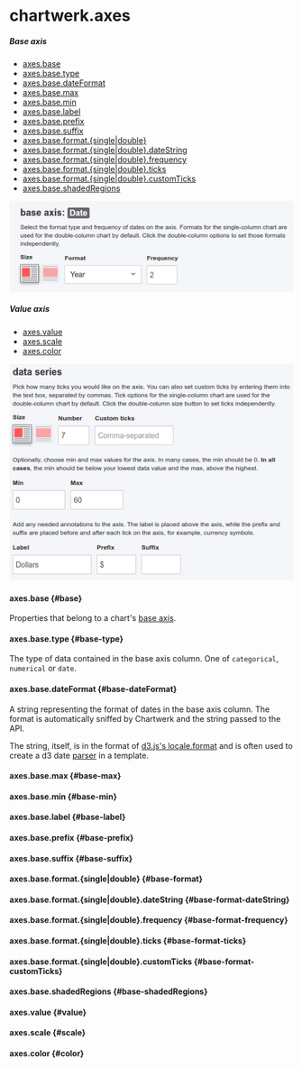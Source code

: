 # chartwerk.axes

##### Base axis
- [axes.base](#base)
- [axes.base.type](#base-type)
- [axes.base.dateFormat](#base-dateFormat)
- [axes.base.max](#base-max)
- [axes.base.min](#base-min)
- [axes.base.label](#base-label)
- [axes.base.prefix](#base-prefix)
- [axes.base.suffix](#base-suffix)
- [axes.base.format.{single|double}](#base-format)
- [axes.base.format.{single|double}.dateString](#base-format-dateString)
- [axes.base.format.{single|double}.frequency](#base-format-frequency)
- [axes.base.format.{single|double}.ticks](#base-format-ticks)
- [axes.base.format.{single|double}.customTicks](#base-format-customTicks)
- [axes.base.shadedRegions](#base-shadedRegions)

<img class="screenshot" src="../img/screenshots/base_axis_date.png" />

##### Value axis
- [axes.value](#value)
- [axes.scale](#scale)
- [axes.color](#color)




<img class="screenshot" src="../img/screenshots/value_axis.png" />


#### axes.base {#base}

Properties that belong to a chart's [base axis](https://hobbes7878.gitbooks.io/chartwerk-editor/content/docs/api/chartwerk-datamap-base#chartwerk-datamap-base).

#### axes.base.type {#base-type}

The type of data contained in the base axis column. One of `categorical`, `numerical` or `date`.

#### axes.base.dateFormat {#base-dateFormat}

A string representing the format of dates in the base axis column. The format is automatically sniffed by Chartwerk and the string passed to the API. 

The string, itself, is in the format of [d3.js's locale.format](https://github.com/d3/d3-time-format#locale_format) and is often used to create a d3 date [parser](https://github.com/d3/d3-time-format#locale_parse) in a template.

#### axes.base.max {#base-max}

#### axes.base.min {#base-min}

#### axes.base.label {#base-label}

#### axes.base.prefix {#base-prefix}

#### axes.base.suffix {#base-suffix}

#### axes.base.format.{single|double} {#base-format}

#### axes.base.format.{single|double}.dateString {#base-format-dateString}

#### axes.base.format.{single|double}.frequency {#base-format-frequency}

#### axes.base.format.{single|double}.ticks {#base-format-ticks}

#### axes.base.format.{single|double}.customTicks {#base-format-customTicks}

#### axes.base.shadedRegions {#base-shadedRegions}

#### axes.value {#value}

#### axes.scale {#scale}

#### axes.color {#color}